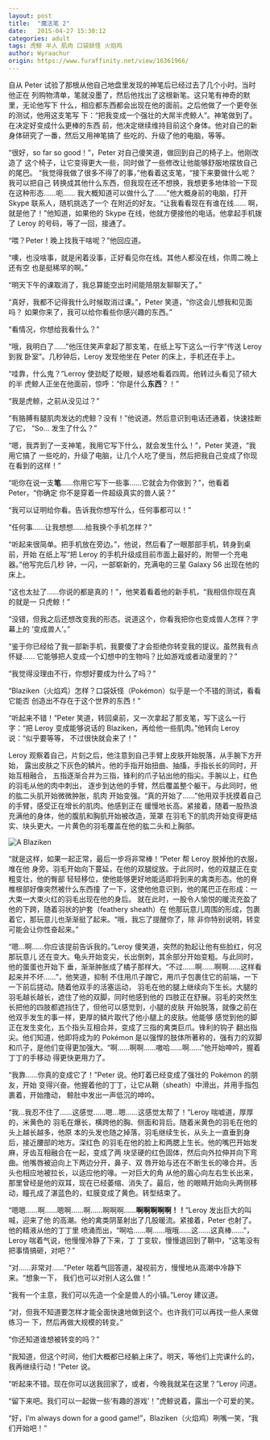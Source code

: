 ```yaml
---
layout: post
title:  "魔法笔 2"
date:   2015-04-27 15:30:12
categories: adult
tags: 虎鲸 半人 肌肉 口袋妖怪 火焰鸡
author: Wyraachur
origin: https://www.furaffinity.net/view/16361966/
---
```


自从 Peter 试验了那根从他自己地盘里发现的神笔后已经过去了几个小时。当时他正在
列购物清单，笔就没墨了，然后他找出了这根新笔。这只笔有神奇的默里，无论他写下
什么，相应都东西都会出现在他的面前。之后他做了一个更夸张的测试，他用这支笔写
下：“把我变成一个强壮的大屌半虎鲸人”。神笔做到了。在决定好变成什么更棒的东西
前，他决定继续维持目前这个身体。他对自己的新身体研究了一番，然后又用神笔搞了
些吃的、升级了他的电脑，等等。

“很好，so far so good！”，Peter 对自己傻笑道，做回到自己的椅子上。他刚改造了
这个椅子，让它变得更大一些，同时做了一些修改让他能够舒服地摆放自己的尾巴。
“我觉得我做了很多不得了的事，”他看着这支笔，“接下来要做什么呢？我可以把自己
转换成其他什么东西，但我现在还不想换，我想更多地体验一下现在这种形态……呃……
我大概知道可以做什么了……”他大概身前的电脑，打开 Skype 联系人，随机挑选了一个
在附近的好友。“让我看看现在有谁在线…… 啊，就是他了！”他知道，如果他的 Skype
在线，他就方便接他的电话。他拿起手机拨了 Leroy 的号码，等了一回，接通了。

“喂？Peter！晚上找我干啥呢？”他回应道。

“噢，也没啥事，就是闲着没事，正好看见你在线。其他人都没在线，你周二晚上还有空
也是挺稀罕的啊。”

“明天下午的课取消了，我总算能空出时间能陪朋友聊聊天了。”

“真好，我都不记得我什么时候取消过课。”，Peter 笑道，“你这会儿想我和见面吗？
如果你来了，我可以给你看些你感兴趣的东西。”

“看情况，你想给我看什么？”

“哦，我明白了……”他压住笑声拿起了那支笔，在纸上写下这么一行字“传送 Leroy 到我
卧室”。几秒钟后，Leroy 发现他坐在 Peter 的床上，手机还在手上。

“哇靠，什么鬼？”Lerroy 使劲眨了眨眼，疑惑地看着四周。他转过头看见了硕大的半
虎鲸人正坐在他面前，惊呼：“你是什么**东西**？！”

“我是虎鲸，之前从没见过？”

“有胳膊有腿肌肉发达的虎鲸？没有！”他说道。然后意识到电话还通着，快速挂断了它，
“So... 发生了什么？”

“嗯，我弄到了一支神笔，我用它写下什么，就会发生什么！”，Peter 笑道，“我用它搞了
一些吃的，升级了电脑，让几个人吃了便当，然后把我自己变成了你现在看到的这样！”

“呃你在说一支**笔**……你用它写下一些事……它就会为你做到？”，他看着 Peter，“你确定
你不是穿着一件超级真实的兽人装？”

“我可以证明给你看。告诉我你想写什么，任何事都可以！”

“任何事……让我想想……给我换个手机怎样？”

“听起来很简单。把手机放在旁边。”，他说，然后看了一眼那部手机，转身到桌前，开始
在纸上写“把 Leroy 的手机升级成目前市面上最好的，附带一个充电器。”他写完后几秒
钟，一闪，一部崭新的，充满电的三星 Galaxy S6 出现在他的床上。

“这也太扯了……你说的都是真的！”，他笑着看着他的新手机，“我相信你现在真的就是一
只虎鲸！”

“没错，但我之后还想改变我的形态。说道这个，你看我把你也变成兽人怎样？字幕上的
‘变成兽人’。”

“鉴于你已经给了我一部新手机，我要傻了才会拒绝你转变我的提议。虽然我有点怀疑……
它能够把人变成一个幻想中的生物吗？比如游戏或者动漫里的？”

“我觉得没理由不行，你想好要成为什么了吗？”

“Blaziken（火焰鸡）怎样？口袋妖怪（Pokémon）似乎是一个不错的测试，看看它能否
创造出不存在于这个世界的东西！”

“听起来不错！”Peter 笑道，转回桌前，又一次拿起了那支笔，写下这么一行字：“把
Leroy 变成能够说话的 Blaziken，再给他一些肌肉。”他转向 Leroy 说：“似乎要等等，
不过很快就会来了！”

Leroy 观察着自己，片刻之后，他注意到自己手臂上皮肤开始脱落，从手腕下方开始，
露出皮肤之下灰色的鳞片。他的手指开始扭曲、抽搐，手指长长的同时，开始互相融合，
五指逐渐合并为三指，锋利的爪子钻出他的指尖。手腕以上，红色的羽毛从他的肉中刺出，
逐步到达他的手臂，然后覆盖整个躯干。与此同时，他的肱二头肌开始微微肿胀，肌肉
开始变强。“真的开始了……”他用双手抚摸着自己的手臂，感受正在增长的肌肉。他感到正在
缓慢地长高。紧接着，随着一股热浪充满他的身体，他的腹肌和胸肌开始被改造，笼罩
在羽毛下的肌肉开始变得更结实、块头更大。一片黄色的羽毛覆盖在他的肱二头和上胸部。

![A Blaziken](http://static.zerochan.net/Blaziken.full.1415968.jpg)

“就是这样，如果一起正常，最后一步将非常棒！”Peter 帮 Leroy 脱掉他的衣服，堆在他
身旁。羽毛开始向下蔓延，在他的双腿绽放。于此同时，他的双腿正在变粗变壮，他的臀部
轻轻移位，使他能够更好地能适即将到来的禽类形态。他的脊椎根部好像突然被什么东西撞
了一下，这使他他意识到，他的尾巴正在形成：一大束一大束火红的羽毛出现在他的身后。
就在此时，一股令人愉悦的暖流充盈了他的下跨，随着羽状的护套（feathery sheath）在
他那玩意儿周围的形成，包裹着它，那玩意儿也渐渐挺了起来。“哦，我忘了提醒你了，除
非你特别说明，转变可能会让你性奋起来。”

“嗯…啊……你应该提前告诉我的。”Leroy 傻笑道，突然的勃起让他有些脸红，何况那玩意儿
还在变大。龟头开始变尖，长出倒刺，其余部分开始变粗。与此同时，他的蛋蛋也开始下
垂，渐渐肿胀成了橘子那样大。“不过……啊……啊啊……这样看起来并不坏……”，他笑道，抑制
不住用爪子蹭它，用爪子包裹住它的前端，一下一下前后搓动。随着他双手的活塞运动，
羽毛在他的腿上继续向下生长。大腿的羽毛越长越长，遮住了他的双脚，同时他感到他的
四肢正在舒展。羽毛的突然生长把他的四肢都遮挡住了，但他可以感觉到，小腿的皮肤
开始脱落，就像之前在他双手发生的事一样，更厚的鳞片取代了他小腿上的皮肤。他能够
感觉到他的脚正在发生变化，五个指头互相合并，变成了三指的禽类巨爪。锋利的钩子
翻出指尖。他们知道，他即将成为的 Pokémon 是以强悍的肢体所著称的，强有力的双脚
和爪子，是他们变得更加强大。“啊……啊啊……嗷哈……啊……”他开始呻吟，握着丁丁的手移动
得更快更用力了。

“我靠……你真的变成它了！”Peter 说。他盯着已经变成了强壮的 Pokémon 的朋友，开始
变得兴奋。他握着他的丁丁，让它从鞘（sheath）中滑出，并用手指包裹着，开始撸动，
鲸肚中发出一声低沉的呻吟。

“我…我忍不住了……这感觉……嗯…嗯……这感觉太帮了！”Leroy 喘嘘道，厚厚的，米黄色的
羽毛在爆长，横跨他的胸、侧面和背后。随着米黄色的羽毛在他的头上越长越多，他原
本的头发也随之掉落，羽毛继续生长，从头上一直垂到身后，接近腰部的地方。深红色
的羽毛在他的脸上和两腮上生长。他的嘴巴开始发麻，牙齿互相融合在一起，变成了两
块坚硬的红色固体，然后向外拉伸并向下弯曲。他嘴唇被迫向上下两边分开，鼻子、双
唇开始与还在不断生长的喙合并。舌头也相应地被拉长，以适应他的喙。一对巨大的角
从他的眉心向左右生长出来，那里曾经是他的双耳，现在已经萎缩、消失了。最后，他
的眼睛开始向头两侧移动，瞳孔成了湛蓝色的，虹膜变成了黄色。转型结束了。

“嗯嗯……啊……嗯啊……啊……啊啊啊……**啊啊啊啊啊！！**”Leroy 发出巨大的叫喊，迎来了他
的高潮。他的禽类阴茎射出了几股暖流。紧接着，Peter 也射了。他的精液从他的丁丁里
喷涌而出，“啊哈……啊……哦哦……这……这真棒……”，Leroy 喘着气说，他慢慢冷静了下来，丁
丁变软，慢慢退回到了鞘中，“这笔没有把事情搞砸，对吧？”

“对……非常对……”Peter 喘着气回答道，凝视前方，慢慢地从高潮中冷静下来。“想象一下，
我们也可以对别人这么做！”

“我有一个主意，我们可以先造一个全是兽人的小镇。”Leroy 建议道。

“对，但我不知道要怎样才能全面快速地做到这个。也许我们可以再找一些人来做练习一
下，然后再做大规模的转变。”

“你还知道谁想被转变的吗？”

“我知道，但这个时间，他们大概都已经躺上床了。明天，等他们上完课什么的，
我再继续行动！”Peter 说。

“听起来不错。现在你可以送我回家了，或者，今晚我就呆在这里？”Leroy 问道。

“留下来吧。我们可以一起做一些‘有趣的游戏’！”虎鲸说着，露出一个可爱的笑。

“好，I’m always down for a good game!”，Blaziken（火焰鸡）咧嘴一笑，“我们开始吧！”
